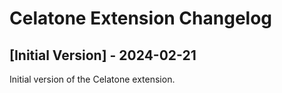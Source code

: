 # Celatone Extension Changelog

## [Initial Version] - 2024-02-21

Initial version of the Celatone extension.